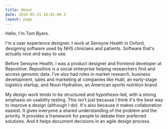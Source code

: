 ```yaml
---
title: About
date: 2019-05-31 16:01:00 Z
layout: page
---
```


Hello, I'm Tom Byers. 

I'm a user experience designer. I work at Sensyne Health in Oxford, designing software used by NHS clinicians and patients. Software that's actually nice and easy to use. 

Before Sensyne Health, I was a product designer and frontend developer at Repositive. Repositive is a social enterprise helping researchers find and access genomic data. I've also had roles in market research, business development, sales and marketing at companies like Hubl, an early-stage logistics startup, and Nuun Hydration, an American sports nutrition brand.

My design work tends to be structured and hypothesis-led, with a strong emphasis on usability testing. This isn't just because I think it's the best way to improve a design (although I do). It's also because it makes collaboration easiest. It gives everyone a shared understanding of the problem and the priority. It provides a framework for people to debate their preferred solutions. And it helps document decisions in an agile design process.